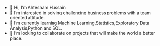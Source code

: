 - 👋 Hi, I’m Ahtesham Hussain
- 👀 I’m interested in solving challenging business problems with a team oriented attitude.
- 🌱 I’m currently learning Machine Learning,Statistics,Exploratory Data Analysis,Python and SQL.
- 💞️ I’m looking to collaborate on projects that will make the world a better place.


<!---
Ahtesham747/Ahtesham747 is a ✨ special ✨ repository because its `README.md` (this file) appears on your GitHub profile.
You can click the Preview link to take a look at your changes.
--->
